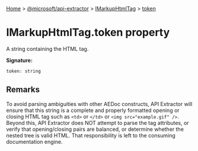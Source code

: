 [Home](./index) &gt; [@microsoft/api-extractor](./api-extractor.md) &gt; [IMarkupHtmlTag](./api-extractor.imarkuphtmltag.md) &gt; [token](./api-extractor.imarkuphtmltag.token.md)

# IMarkupHtmlTag.token property

A string containing the HTML tag.

**Signature:**
```javascript
token: string
```

## Remarks

To avoid parsing ambiguities with other AEDoc constructs, API Extractor will ensure that this string is a complete and properly formatted opening or closing HTML tag such as `<td>` or `</td>` or `<img src="example.gif" />`<!-- -->. Beyond this, API Extractor does NOT attempt to parse the tag attributes, or verify that opening/closing pairs are balanced, or determine whether the nested tree is valid HTML. That responsibility is left to the consuming documentation engine.

